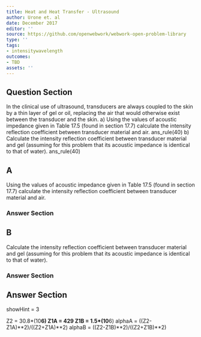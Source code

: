 ```yaml
---
title: Heat and Heat Transfer - Ultrasound
author: Urone et. al
date: December 2017
editor: ''
source: https://github.com/openwebwork/webwork-open-problem-library
type: ''
tags:
- intensitywavelength
outcomes:
- TBD
assets: ''
---
```


## Question Section 

In the clinical use of ultrasound, transducers are always coupled to the skin by a thin
layer of gel or oil, replacing the air that would otherwise exist between the transducer
and the skin. 
a) Using the values of acoustic impedance given in Table 17.5 (found in section 17.7) calculate the intensity reflection coefficient between transducer material and air. 
ans_rule(40) 
b) Calculate the intensity reflection coefficient between transducer material and gel (assuming for this problem that its acoustic impedance is identical to that of water). 
ans_rule(40)
## A
Using the values of acoustic impedance given in Table 17.5 (found in section 17.7) calculate the intensity reflection coefficient between transducer material and air. 
### Answer Section
## B
Calculate the intensity reflection coefficient between transducer material and gel (assuming for this problem that its acoustic impedance is identical to that of water). 
### Answer Section


## Answer Section

showHint = 3

Z2 = 30.8*(10**6)
Z1A = 429
Z1B = 1.5*(10**6)
alphaA = ((Z2-Z1A)**2)/((Z2+Z1A)**2)
alphaB = ((Z2-Z1B)**2)/((Z2+Z1B)**2)